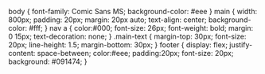 body { 
	font-family: Comic Sans MS; 
	background-color: #eee
}
main {
	width: 800px;
	padding: 20px;
    margin: 20px auto;
    text-align: center;
    background-color: #fff;
}
nav a {
	color:#000;
	font-size: 26px;
	font-weight: bold;
	margin: 0 15px;
	text-decoration: none; 
}
.main-text {
	margin-top: 30px;
	font-size: 20px;
	line-height: 1.5;
	margin-bottom: 30px;
}
footer {
	display: flex;
	justify-content: space-between;
	color:#eee;
	padding:20px;
	font-size: 20px;
	background: #091474;
}
